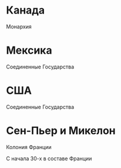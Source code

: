 # Канада

Монархия

# Мексика

Соединенные Государства

# США

Соединенные Государства

# Сен-Пьер и Микелон

Колония Франции

С начала 30-х в составе Франции
